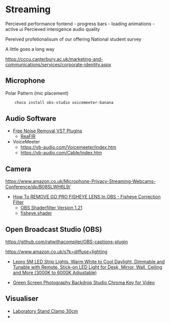 Streaming
=========

Percieved performance
 fontend - progress bars - loading animations - active ui
Percieved intenigence audio quality

Pereived profetionalisum of our offering
National student survey



A little goes a long way

https://cccu.canterbury.ac.uk/marketing-and-communications/services/corporate-identity.aspx


Microphone
----------

Polar Pattern (mic placement)


```powershell
    choco install obs-studio voicemeeter-banana
```

Audio Software
--------------



* [Free Noise Removal VST Plugins](https://www.youtube.com/watch?v=PcLmNClS9XA)
    * [ReaFIR](https://www.reaper.fm/reaplugs/)
* VoiceMeeter
    * https://vb-audio.com/Voicemeeter/index.htm
    * https://vb-audio.com/Cable/index.htm


Camera
------

https://www.amazon.co.uk/Microphone-Privacy-Streaming-Webcams-Conference/dp/B08SLWH6L9/

* [How To REMOVE GO PRO FISHEYE LENS In OBS - Fisheye Correction Filter](https://www.youtube.com/watch?v=O_gUKXpmjZ4)
    * [OBS Shaderfilter Version 1.21](https://obsproject.com/forum/resources/obs-shaderfilter.775/)
    * [fisheye.shader](https://raw.githubusercontent.com/exeldro/obs-lua/master/fisheye.shader)


Open Broadcast Studio (OBS)
---------------------------

https://github.com/ratwithacompiler/OBS-captions-plugin



https://www.amazon.co.uk/s?k=diffuse+lighting

* [Lepro 5M LED Strip Lights, Warm White to Cool Daylight, Dimmable and Tunable with Remote, Stick-on LED Light for Desk, Mirror, Wall, Ceiling and More (3000K to 6000K Adjustable) ](https://www.amazon.co.uk/Lepro-Daylight-Dimmable-Tunable-Adjustable/dp/B08D6S2H45/)

* [Green Screen Photography Backdrop Studio Chroma Key for Video](https://www.amazon.co.uk/gp/product/B08YDRM16W/)



Visualiser
----------

* [Laboratory Stand Clamp 30cm](https://www.amazon.co.uk/gp/product/B07P6V7VW5/)
* 